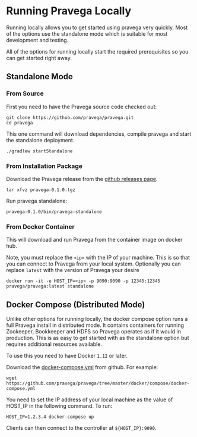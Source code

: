 # Running Pravega Locally

Running locally allows you to get started using pravega very quickly. Most of the options use the standalone mode which is suitable for most development and testing.

All of the options for running locally start the required prerequisites so you can get started right away.

## Standalone Mode

### From Source

First you need to have the Pravega source code checked out:

```
git clone https://github.com/pravega/pravega.git
cd pravega
```

This one command will download dependencies, compile pravega and start the standalone deployment.

```
./gradlew startStandalone
```

### From Installation Package

Download the Pravega release from the [github releases page](https://github.com/pravega/pravega/releases).

```
tar xfvz pravega-0.1.0.tgz
```

Run pravega standalone:

```
pravega-0.1.0/bin/pravega-standalone
```

### From Docker Container

This will download and run Pravega from the container image on docker hub.

Note, you must replace the `<ip>` with the IP of your machine. This is so that you can connect to Pravega from your local system. Optionally you can replace `latest` with the version of Pravega your desire

```
docker run -it -e HOST_IP=<ip> -p 9090:9090 -p 12345:12345 pravega/pravega:latest standalone
```

## Docker Compose (Distributed Mode)

Unlike other options for running locally, the docker compose option runs a full Pravega install in distributed mode. It contains containers for running Zookeeper, Bookkeeper and HDFS so Pravega operates as if it would in production. This is as easy to get started with as the standalone option but requires additional resources available.

To use this you need to have Docker `1.12` or later.

Download the [docker-compose.yml](https://github.com/pravega/pravega/tree/master/docker/compose/docker-compose.yml) from github. For example:

```
wget https://github.com/pravega/pravega/tree/master/docker/compose/docker-compose.yml
```

You need to set the IP address of your local machine as the value of HOST_IP in the following command. To run:

```
HOST_IP=1.2.3.4 docker-compose up
```

Clients can then connect to the controller at `${HOST_IP}:9090`.